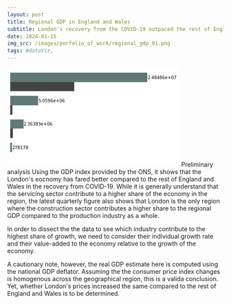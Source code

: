 ```yaml
---
layout: post
title: Regional GDP in England and Wales
subtitle: London's recovery from the COVID-19 outpaced the rest of England and Wales
date: 2024-01-15
img_src: /images/porfolio_of_work/regional_gdp_01.png
tags: #dataViz,
---
```


![Latest Quarter GDP (Value-Added) by Industry](/images/porfolio_of_work/regional_gdp_01.png)
Preliminary analysis
Using the GDP index provided by the ONS, it shows that the London's eocnomy has fared better compared to the rest of England and Wales in the recovery from COVID-19. While it is generally understand that the servicing sector contribute to a higher share of the economy in the region, the latest quarterly figure also shows that London is the only region where the construction sector contributes a higher share to the regional GDP compared to the production industry as a whole.

In order to dissect the the data to see which industry contribute to the highest share of growth, we need to consider their individual growth rate and their value-added to the economy relative to the growth of the economy.

A cautionary note, however, the real GDP estimate here is computed using the national GDP deflator. Assuming the the consumer price index changes is homogenous across the geographical region, this is a valida conclusion. Yet, whether London's prices increased the same compared to the rest of England and Wales is to be determined.
